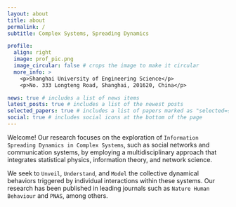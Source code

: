 ```yaml
---
layout: about
title: about
permalink: /
subtitle: Complex Systems, Spreading Dynamics

profile:
  align: right
  image: prof_pic.png
  image_circular: false # crops the image to make it circular
  more_info: >
    <p>Shanghai University of Engineering Science</p>
    <p>No. 333 Longteng Road, Shanghai, 201620, China</p>

news: true # includes a list of news items
latest_posts: true # includes a list of the newest posts
selected_papers: true # includes a list of papers marked as "selected={true}"
social: true # includes social icons at the bottom of the page
---
```


Welcome! Our research focuses on the exploration of `Information Spreading Dynamics in Complex Systems`, such as social networks and communication systems, by employing a multidisciplinary approach that integrates statistical physics, information theory, and network science. 

We seek to `Unveil`, `Understand`, and `Model` the collective dynamical behaviors triggered by individual interactions within these systems. Our research has been published in leading journals such as `Nature Human Behaviour` and `PNAS`, among others.
